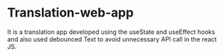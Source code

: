 # Translation-web-app
It is a translation app developed using the useState and useEffect hooks and also used debounced Text to avoid unnecessary API call in the react JS.   
